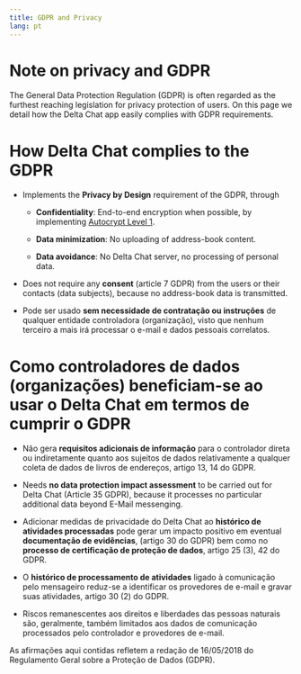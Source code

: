 ```yaml
---
title: GDPR and Privacy
lang: pt
---
```




<!-- GENERATED FILE -- DO NOT EDIT -->



# Note on privacy and GDPR 

The General Data Protection Regulation (GDPR) is often regarded
as the furthest reaching legislation for privacy protection of users. 
On this page we detail how the Delta Chat app easily complies 
with GDPR requirements. 

#  How Delta Chat complies to the GDPR 

- Implements the **Privacy by Design** requirement of the GDPR, through

  - **Confidentiality**: End-to-end encryption when possible, by implementing [Autocrypt
  Level 1](https://autocrypt.org).

  - **Data minimization**: No uploading of address-book content.

  - **Data avoidance**: No Delta Chat server, no processing of personal data.

- Does not require any **consent** (article 7 GDPR) from the users or their contacts (data subjects), because no address-book data is transmitted.

- Pode ser usado **sem necessidade de contratação ou instruções** de qualquer entidade controladora (organização), visto que nenhum terceiro a mais irá processar o e-mail e dados pessoais correlatos.




# Como controladores de dados (organizações) beneficiam-se ao usar o Delta Chat em termos de  cumprir o GDPR

- Não gera **requisitos adicionais de informação** para o controlador direta ou indiretamente quanto aos sujeitos de dados 
  relativamente a qualquer coleta de dados de livros de endereços, artigo 13, 14 do GDPR.

- Needs **no data protection impact assessment**  to be carried out for Delta Chat (Article 35 GDPR), because it processes no particular additional data beyond E-Mail messenging.

- Adicionar medidas de privacidade do Delta Chat ao 
  **histórico de atividades processadas** pode gerar um impacto positivo 
  em eventual **documentação de evidências**, (artigo 30 do GDPR) 
  bem como no **processo de certificação de proteção de dados**, artigo 25 (3), 42 do GDPR.

- O **histórico de processamento de atividades** ligado à comunicação pelo mensageiro
reduz-se a identificar os provedores de e-mail e gravar suas atividades, artigo 30 (2) do GDPR.

- Riscos remanescentes aos direitos e liberdades das pessoas naturais 
  são, geralmente, também limitados aos dados de comunicação processados 
  pelo controlador e provedores de e-mail.



As afirmações aqui contidas refletem a redação de 16/05/2018 do Regulamento Geral sobre a Proteção de Dados (GDPR).


